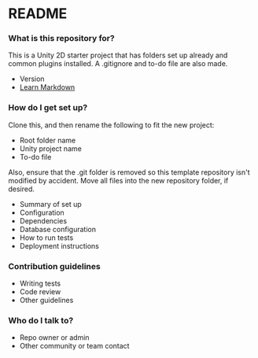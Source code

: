 # README #

### What is this repository for? ###

This is a Unity 2D starter project that has folders set up already and common plugins installed. A .gitignore and to-do file are also made.
* Version
* [Learn Markdown](https://bitbucket.org/tutorials/markdowndemo)

### How do I get set up? ###

Clone this, and then rename the following to fit the new  project:
* Root folder name
* Unity project name
* To-do file

Also, ensure that the .git folder is removed so this template repository isn't modified by accident. Move all files into the new repository folder, if desired.

* Summary of set up
* Configuration
* Dependencies
* Database configuration
* How to run tests
* Deployment instructions

### Contribution guidelines ###

* Writing tests
* Code review
* Other guidelines

### Who do I talk to? ###

* Repo owner or admin
* Other community or team contact